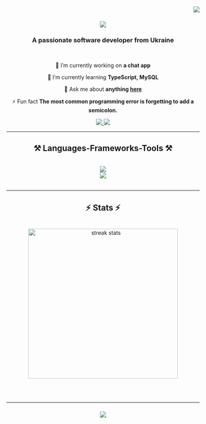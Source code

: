 <img align="right" src="https://visitor-badge.laobi.icu/badge?page_id=IlliaKomissarov.IlliaKomissarov" />

<h1 align="center">
    <img src="https://readme-typing-svg.herokuapp.com/?font=Righteous&size=35&center=true&vCenter=true&width=500&height=70&duration=4000&lines=Hi+There!+👋;+I'm+Illia+Komissarov!;" />
</h1>

<h3 align="center">A passionate software developer from Ukraine</h3>

<br/>

<div align="center">
 
 🔭 I’m currently working on **a chat app**
 
 🌱 I’m currently learning **TypeScript, MySQL**

💬 Ask me about **anything [here](https://github.com/IlliaKomissarov/IlliaKomissarov/issues)**

⚡ Fun fact **The most common programming error is forgetting to add a semicolon.**

 </div>
 
<div align="center"> 
  <a href="mailto:iliakomissarow99@gmail.com">
    <img src="https://img.shields.io/badge/Gmail-333333?style=for-the-badge&logo=gmail&logoColor=red" />
  </a>
  <a href="https://www.linkedin.com/in/illia-komissarov/" target="_blank">
    <img src="https://img.shields.io/badge/LinkedIn-0077B5?style=for-the-badge&logo=linkedin&logoColor=white" target="_blank" />
  </a>
</div>

 <hr/>
 
<h2 align="center">⚒️ Languages-Frameworks-Tools ⚒️</h2>
<br/>
<div align="center">
    <img src="https://skillicons.dev/icons?i=nodejs,github,javascript,typescript,express,mongodb" /><br>
    <img src="https://skillicons.dev/icons?i=react,mui,mysql,html,css,vscode,figma,tailwind,git" />
</div>

<br/>

<hr/>

<h2 align="center">⚡ Stats ⚡</h2>
<br>
<div align=center>
  <img width=390 src="https://streak-stats.demolab.com/?user=IlliaKomissarov&count_private=true&theme=react&border_radius=10" alt="streak stats"/>
</div>

<br/><br/>

<hr/>

<h3 align="center">
    <img src="https://readme-typing-svg.herokuapp.com/?font=Righteous&size=25&center=true&vCenter=true&width=500&height=70&duration=4000&lines=Thanks+for+visiting!+✌️;+Shoot+me+a+message+on+Linkedin!;I'm+always+down+to+collab+:)">
</h3>

<br/>
